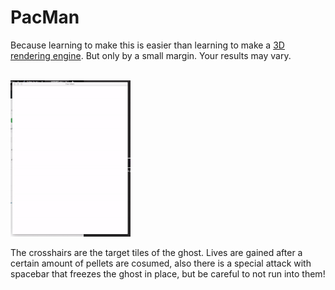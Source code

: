 # PacMan

Because learning to make this is easier than learning to make
a [3D rendering engine](https://github.com/ASSERT-game/ASSERT_game2). But only by a small margin. Your results
may vary.

<br>
<img height="250" src="https://github.com/ASSERT-game/pac_man/blob/master/resources/cookie.gif" />
<br>

The crosshairs are the target tiles of the ghost. Lives are gained after a certain amount of pellets are cosumed, also there is a special attack with spacebar that freezes the ghost in place, but be careful to not run into them!
